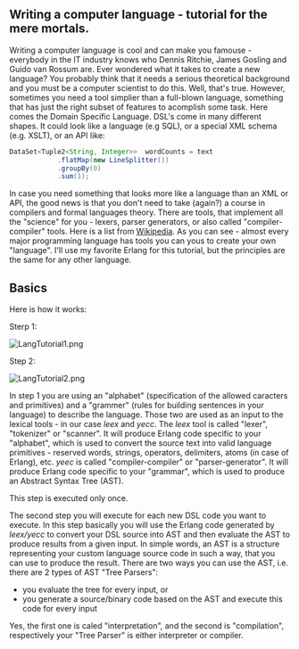 ## Writing a computer language - tutorial for the mere mortals.

Writing a computer language is cool and can make you famouse - everybody in the IT industry knows who Dennis Ritchie, James Gosling and Guido van Rossum are. Ever wondered what it takes to create a new language? You probably think that it needs a serious theoretical background and you must be a computer scientist to do this. Well, that's true. However, sometimes you need a tool simplier than a full-blown language, something that has just the right subset of features to acomplish some task. Here comes the Domain Specific Language. DSL's come in many different shapes. It could look like a language (e.g SQL), or a special XML schema (e.g. XSLT), or an API like: 

``` java
DataSet<Tuple2<String, Integer>>  wordCounts = text
            .flatMap(new LineSplitter())
            .groupBy(0)
            .sum(1);
```

In case you need something that looks more like a language than an XML or API, the good news is that you don't need to take (again?) a course in compilers and formal languages theory. There are tools, that implement all the "science" for you - lexers, parser generators, or also called "compiler-compiler" tools. Here is a list from [Wikipedia](https://en.wikipedia.org/wiki/Comparison_of_parser_generators#Deterministic_context-free_languages). 
As you can see - almost every major programming language has tools you can yous to create your own "language". I'll use my favorite Erlang for this tutorial, but the principles are the same for any other language.

## Basics

Here is how it works:

Sterp 1:

![LangTutorial1.png]({{site.baseurl}}/source/_posts/LangTutorial1.png)

Step 2:

![LangTutorial2.png]({{site.baseurl}}/source/_posts/LangTutorial2.png)

In step 1 you are using an "alphabet" (specification of the allowed caracters and primitives) and a "grammer" (rules for building sentences in your language) to describe the language. Those two are used as an input to the lexical tools - in our case _leex_ and _yecc_. 
The _leex_ tool is called "lexer", "tokenizer" or "scanner". It will produce Erlang code specific to your "alphabet", which is used to convert the source text into valid language primitives - reserved words, strings, operators, delimiters, atoms (in case of Erlang), etc.
_yeec_ is called "compiler-compiler" or "parser-generator". It will produce Erlang code specific to your "grammar", which is used to produce an Abstract Syntax Tree (AST). 

This step is executed only once.

The second step you will execute for each new DSL code you want to execute.
In this step basically you will use the Erlang code generated by _leex/yecc_ to convert your DSL source into AST and then evaluate the AST to produce results from a given input.
In simple words, an AST is a structure representing your custom language source code in such a way, that you can use to produce the result. There are two ways you can use the AST, i.e. there are 2 types of AST "Tree Parsers":
- you evaluate the tree for every input, or
- you generate a source/binary code based on the AST and execute this code for every input

Yes, the first one is caled "interpretation", and the second is "compilation", respectively your "Tree Parser" is either interpreter or compiler.




